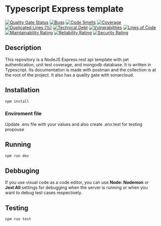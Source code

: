 # Typescript Express template

[![Quality Gate Status](https://sonarcloud.io/api/project_badges/measure?project=darioegb_typescript-express-template&metric=alert_status)](https://sonarcloud.io/dashboard?id=darioegb_typescript-express-template)
[![Bugs](https://sonarcloud.io/api/project_badges/measure?project=darioegb_typescript-express-template&metric=bugs)](https://sonarcloud.io/dashboard?id=darioegb_typescript-express-template)
[![Code Smells](https://sonarcloud.io/api/project_badges/measure?project=darioegb_typescript-express-template&metric=code_smells)](https://sonarcloud.io/dashboard?id=darioegb_typescript-express-template)
[![Coverage](https://sonarcloud.io/api/project_badges/measure?project=darioegb_typescript-express-template&metric=coverage)](https://sonarcloud.io/dashboard?id=darioegb_typescript-express-template)
[![Duplicated Lines (%)](https://sonarcloud.io/api/project_badges/measure?project=darioegb_typescript-express-template&metric=duplicated_lines_density)](https://sonarcloud.io/dashboard?id=darioegb_typescript-express-template)
[![Technical Debt](https://sonarcloud.io/api/project_badges/measure?project=darioegb_typescript-express-template&metric=sqale_index)](https://sonarcloud.io/dashboard?id=darioegb_typescript-express-template)
[![Vulnerabilities](https://sonarcloud.io/api/project_badges/measure?project=darioegb_typescript-express-template&metric=vulnerabilities)](https://sonarcloud.io/dashboard?id=darioegb_typescript-express-template)
[![Lines of Code](https://sonarcloud.io/api/project_badges/measure?project=darioegb_typescript-express-template&metric=ncloc)](https://sonarcloud.io/dashboard?id=darioegb_typescript-express-template)
[![Maintainability Rating](https://sonarcloud.io/api/project_badges/measure?project=darioegb_typescript-express-template&metric=sqale_rating)](https://sonarcloud.io/dashboard?id=darioegb_typescript-express-template)
[![Reliability Rating](https://sonarcloud.io/api/project_badges/measure?project=darioegb_typescript-express-template&metric=reliability_rating)](https://sonarcloud.io/dashboard?id=darioegb_typescript-express-template)
[![Security Rating](https://sonarcloud.io/api/project_badges/measure?project=darioegb_typescript-express-template&metric=security_rating)](https://sonarcloud.io/dashboard?id=darioegb_typescript-express-template)

## Description

This repository is a NodeJS Express rest api template with jwt authentication, unit test coverage, and mongodb database. It is written in Typescript. Its documentation is made with postman and the collection is at the root of the project. It also has a quality gate with sonarcloud.

## Installation

```bash
npm install
```

### Enviroment file

Update .env file with your values and also create .env.test for testing propouse


## Running

```bash
npm run dev
```

## Debbuging

If you use visual code as a code editor, you can use **Node: Nodemon** or **Jest All** settings for debugging when the server is running or when you want to debug test cases respectively.

## Testing

```bash
npm run test
```